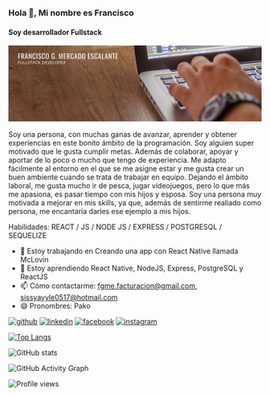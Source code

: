 ### Hola 👋, Mi nombre es Francisco
#### Soy desarrollador Fullstack
![Soy desarrollador Fullstack](https://github.com/pakomercado0517/PakoMercado/blob/main/Azul%20Vector%20Ilustraciones%20General%20LinkedIn%20Banner.png?raw=)

Soy una persona, con muchas ganas de avanzar, aprender y obtener experiencias en este bonito ámbito de la programación. Soy alguien super motivado que le gusta cumplir metas. Además de colaborar, apoyar y aportar de lo poco o mucho que tengo de experiencia. Me adapto fácilmente al entorno en el que se me asigne estar y me gusta crear un buen ambiente cuando se trata de trabajar en equipo. Dejando el ámbito laboral, me gusta mucho ir de pesca, jugar videojuegos, pero lo que más me apasiona, es pasar tiempo con mis hijos y esposa. Soy una persona muy motivada a mejorar en mis skills, ya que, además de sentirme realiado como persona, me encantaría darles ese ejemplo a mis hijos.

Habilidades:  REACT / JS / NODE JS / EXPRESS / POSTGRESQL / SEQUELIZE

- 🔭 Estoy trabajando en Creando una app con React Native llamada McLovin 
- 🌱 Estoy aprendiendo React Native, NodeJS, Express, PostgreSQL y ReactJS 
- 📫 Cómo contactarme: fgme.facturacion@gmail.com, sissyayyle0517@hotmail.com 
- 😄 Pronombres: Pako 


[<img src='https://cdn.jsdelivr.net/npm/simple-icons@3.0.1/icons/github.svg' alt='github' height='40'>](https://github.com/pakomercado0517)  [<img src='https://cdn.jsdelivr.net/npm/simple-icons@3.0.1/icons/linkedin.svg' alt='linkedin' height='40'>](https://www.linkedin.com/in/francisco-mercado-escalante/)  [<img src='https://cdn.jsdelivr.net/npm/simple-icons@3.0.1/icons/facebook.svg' alt='facebook' height='40'>](https://www.facebook.com/PakoMercado85)  [<img src='https://cdn.jsdelivr.net/npm/simple-icons@3.0.1/icons/instagram.svg' alt='instagram' height='40'>](https://www.instagram.com/pakomercado0517/)  

[![Top Langs](https://github-readme-stats.vercel.app/api/top-langs/?username=pakomercado0517)](https://github.com/anuraghazra/github-readme-stats)

![GitHub stats](https://github-readme-stats.vercel.app/api?username=pakomercado0517&show_icons=true)  

![GitHub Activity Graph](https://activity-graph.herokuapp.com/graph?username=pakomercado0517)  

![Profile views](https://gpvc.arturio.dev/pakomercado0517)  
